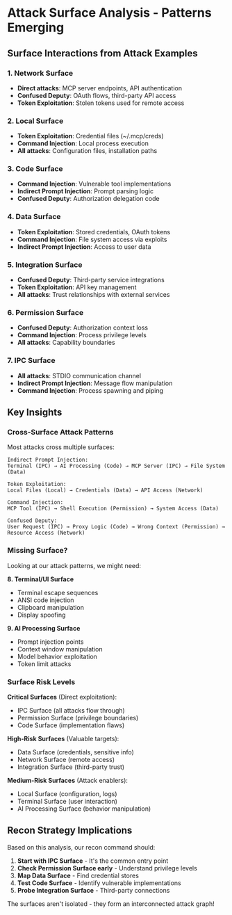 # Attack Surface Analysis - Patterns Emerging

## Surface Interactions from Attack Examples

### 1. **Network Surface**
- **Direct attacks**: MCP server endpoints, API authentication
- **Confused Deputy**: OAuth flows, third-party API access
- **Token Exploitation**: Stolen tokens used for remote access

### 2. **Local Surface** 
- **Token Exploitation**: Credential files (~/.mcp/creds)
- **Command Injection**: Local process execution
- **All attacks**: Configuration files, installation paths

### 3. **Code Surface**
- **Command Injection**: Vulnerable tool implementations
- **Indirect Prompt Injection**: Prompt parsing logic
- **Confused Deputy**: Authorization delegation code

### 4. **Data Surface**
- **Token Exploitation**: Stored credentials, OAuth tokens
- **Command Injection**: File system access via exploits
- **Indirect Prompt Injection**: Access to user data

### 5. **Integration Surface**
- **Confused Deputy**: Third-party service integrations
- **Token Exploitation**: API key management
- **All attacks**: Trust relationships with external services

### 6. **Permission Surface**
- **Confused Deputy**: Authorization context loss
- **Command Injection**: Process privilege levels
- **All attacks**: Capability boundaries

### 7. **IPC Surface** 
- **All attacks**: STDIO communication channel
- **Indirect Prompt Injection**: Message flow manipulation
- **Command Injection**: Process spawning and piping

## Key Insights

### Cross-Surface Attack Patterns
Most attacks cross multiple surfaces:

```
Indirect Prompt Injection:
Terminal (IPC) → AI Processing (Code) → MCP Server (IPC) → File System (Data)

Token Exploitation:
Local Files (Local) → Credentials (Data) → API Access (Network)

Command Injection:
MCP Tool (IPC) → Shell Execution (Permission) → System Access (Data)

Confused Deputy:
User Request (IPC) → Proxy Logic (Code) → Wrong Context (Permission) → Resource Access (Network)
```

### Missing Surface?
Looking at our attack patterns, we might need:

**8. Terminal/UI Surface**
- Terminal escape sequences
- ANSI code injection
- Clipboard manipulation
- Display spoofing

**9. AI Processing Surface**
- Prompt injection points
- Context window manipulation
- Model behavior exploitation
- Token limit attacks

### Surface Risk Levels

**Critical Surfaces** (Direct exploitation):
- IPC Surface (all attacks flow through)
- Permission Surface (privilege boundaries)
- Code Surface (implementation flaws)

**High-Risk Surfaces** (Valuable targets):
- Data Surface (credentials, sensitive info)
- Network Surface (remote access)
- Integration Surface (third-party trust)

**Medium-Risk Surfaces** (Attack enablers):
- Local Surface (configuration, logs)
- Terminal Surface (user interaction)
- AI Processing Surface (behavior manipulation)

## Recon Strategy Implications

Based on this analysis, our recon command should:

1. **Start with IPC Surface** - It's the common entry point
2. **Check Permission Surface early** - Understand privilege levels
3. **Map Data Surface** - Find credential stores
4. **Test Code Surface** - Identify vulnerable implementations
5. **Probe Integration Surface** - Third-party connections

The surfaces aren't isolated - they form an interconnected attack graph!